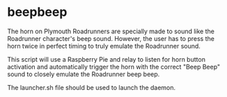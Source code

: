 # beepbeep

The horn on Plymouth Roadrunners are specially made to sound like the Roadrunner character's beep sound. However, the user has to press the horn twice in perfect timing to truly emulate the Roadrunner sound.

This script will use a Raspberry Pie and relay to listen for horn button activation and automatically trigger the horn with the correct "Beep Beep" sound to closely emulate the Roadrunner beep beep.

The launcher.sh file should be used to launch the daemon.
